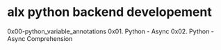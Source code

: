 # alx python backend developement 
0x00-python_variable_annotations
0x01. Python - Async
0x02. Python - Async Comprehension